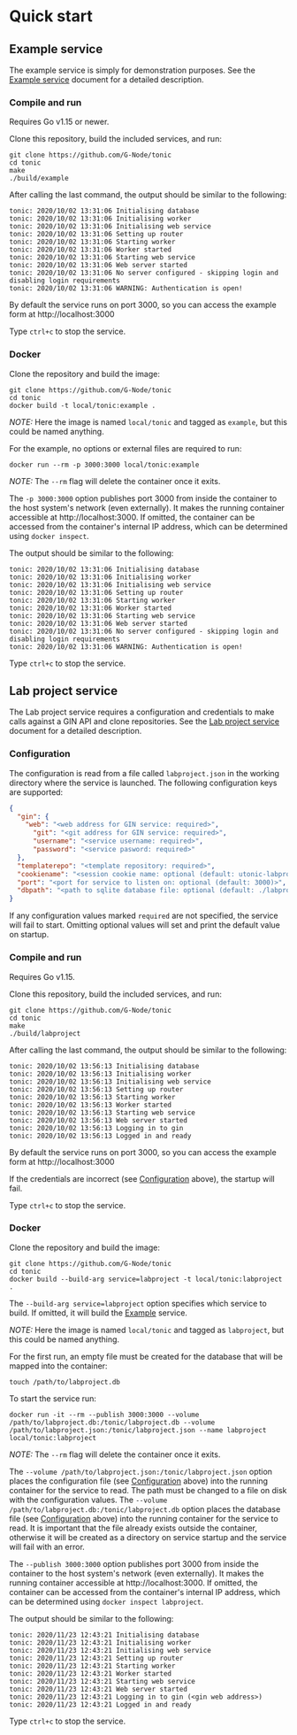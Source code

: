 # Quick start

## Example service

The example service is simply for demonstration purposes. See the [Example service](./example.md) document for a detailed description.

### Compile and run

Requires Go v1.15 or newer.

Clone this repository, build the included services, and run:
```
git clone https://github.com/G-Node/tonic
cd tonic
make
./build/example
```

After calling the last command, the output should be similar to the following:
```
tonic: 2020/10/02 13:31:06 Initialising database
tonic: 2020/10/02 13:31:06 Initialising worker
tonic: 2020/10/02 13:31:06 Initialising web service
tonic: 2020/10/02 13:31:06 Setting up router
tonic: 2020/10/02 13:31:06 Starting worker
tonic: 2020/10/02 13:31:06 Worker started
tonic: 2020/10/02 13:31:06 Starting web service
tonic: 2020/10/02 13:31:06 Web server started
tonic: 2020/10/02 13:31:06 No server configured - skipping login and disabling login requirements
tonic: 2020/10/02 13:31:06 WARNING: Authentication is open!
```

By default the service runs on port 3000, so you can access the example form at http://localhost:3000

Type `ctrl+c` to stop the service.

### Docker

Clone the repository and build the image:
```
git clone https://github.com/G-Node/tonic
cd tonic
docker build -t local/tonic:example .
```

*NOTE:* Here the image is named `local/tonic` and tagged as `example`, but this could be named anything.

For the example, no options or external files are required to run:
```
docker run --rm -p 3000:3000 local/tonic:example
```
*NOTE:* The `--rm` flag will delete the container once it exits.

The `-p 3000:3000` option publishes port 3000 from inside the container to the host system's network (even externally). It makes the running container accessible at http://localhost:3000. If omitted, the container can be accessed from the container's internal IP address, which can be determined using `docker inspect`.

The output should be similar to the following:
```
tonic: 2020/10/02 13:31:06 Initialising database
tonic: 2020/10/02 13:31:06 Initialising worker
tonic: 2020/10/02 13:31:06 Initialising web service
tonic: 2020/10/02 13:31:06 Setting up router
tonic: 2020/10/02 13:31:06 Starting worker
tonic: 2020/10/02 13:31:06 Worker started
tonic: 2020/10/02 13:31:06 Starting web service
tonic: 2020/10/02 13:31:06 Web server started
tonic: 2020/10/02 13:31:06 No server configured - skipping login and disabling login requirements
tonic: 2020/10/02 13:31:06 WARNING: Authentication is open!
```

Type `ctrl+c` to stop the service.


## Lab project service

The Lab project service requires a configuration and credentials to make calls against a GIN API and clone repositories. See the [Lab project service](./labproject.md) document for a detailed description.

### Configuration

The configuration is read from a file called `labproject.json` in the working directory where the service is launched.
The following configuration keys are supported:
```json
{
  "gin": {
    "web": "<web address for GIN service: required>",
      "git": "<git address for GIN service: required>",
      "username": "<service username: required>",
      "password": "<service pasword: required>"
  },
  "templaterepo": "<template repository: required>",
  "cookiename": "<session cookie name: optional (default: utonic-labproject)>",
  "port": "<port for service to listen on: optional (default: 3000)>",
  "dbpath": "<path to sqlite database file: optional (default: ./labproject.db)>"
}
```

If any configuration values marked `required` are not specified, the service will fail to start.
Omitting optional values will set and print the default value on startup.

### Compile and run

Requires Go v1.15.

Clone this repository, build the included services, and run:
```
git clone https://github.com/G-Node/tonic
cd tonic
make
./build/labproject
```

After calling the last command, the output should be similar to the following:
```
tonic: 2020/10/02 13:56:13 Initialising database
tonic: 2020/10/02 13:56:13 Initialising worker
tonic: 2020/10/02 13:56:13 Initialising web service
tonic: 2020/10/02 13:56:13 Setting up router
tonic: 2020/10/02 13:56:13 Starting worker
tonic: 2020/10/02 13:56:13 Worker started
tonic: 2020/10/02 13:56:13 Starting web service
tonic: 2020/10/02 13:56:13 Web server started
tonic: 2020/10/02 13:56:13 Logging in to gin
tonic: 2020/10/02 13:56:13 Logged in and ready
```

By default the service runs on port 3000, so you can access the example form at http://localhost:3000

If the credentials are incorrect (see [Configuration](#configuration) above), the startup will fail.

Type `ctrl+c` to stop the service.

### Docker

Clone the repository and build the image:
```
git clone https://github.com/G-Node/tonic
cd tonic
docker build --build-arg service=labproject -t local/tonic:labproject .
```

The `--build-arg service=labproject` option specifies which service to build. If omitted, it will build the [Example](#example) service.

*NOTE:* Here the image is named `local/tonic` and tagged as `labproject`, but this could be named anything.

For the first run, an empty file must be created for the database that will be mapped into the container:
```
touch /path/to/labproject.db
```

To start the service run:
```
docker run -it --rm --publish 3000:3000 --volume /path/to/labproject.db:/tonic/labproject.db --volume /path/to/labproject.json:/tonic/labproject.json --name labproject local/tonic:labproject
```

*NOTE:* The `--rm` flag will delete the container once it exits.

The `--volume /path/to/labproject.json:/tonic/labproject.json` option places the configuration file (see [Configuration](#configuration) above) into the running container for the service to read. The path must be changed to a file on disk with the configuration values.
The `--volume /path/to/labproject.db:/tonic/labproject.db` option places the database file (see [Configuration](#configuration) above) into the running container for the service to read. It is important that the file already exists outside the container, otherwise it will be created as a directory on service startup and the service will fail with an error.

The `--publish 3000:3000` option publishes port 3000 from inside the container to the host system's network (even externally). It makes the running container accessible at http://localhost:3000. If omitted, the container can be accessed from the container's internal IP address, which can be determined using `docker inspect labproject`.

The output should be similar to the following:
```
tonic: 2020/11/23 12:43:21 Initialising database
tonic: 2020/11/23 12:43:21 Initialising worker
tonic: 2020/11/23 12:43:21 Initialising web service
tonic: 2020/11/23 12:43:21 Setting up router
tonic: 2020/11/23 12:43:21 Starting worker
tonic: 2020/11/23 12:43:21 Worker started
tonic: 2020/11/23 12:43:21 Starting web service
tonic: 2020/11/23 12:43:21 Web server started
tonic: 2020/11/23 12:43:21 Logging in to gin (<gin web address>)
tonic: 2020/11/23 12:43:21 Logged in and ready
```

Type `ctrl+c` to stop the service.
